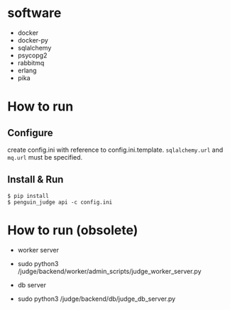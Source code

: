 # software
- docker
- docker-py
- sqlalchemy
- psycopg2
- rabbitmq
- erlang
- pika

# How to run

## Configure

create config.ini with reference to config.ini.template.
`sqlalchemy.url` and `mq.url` must be specified.

## Install & Run

```
$ pip install
$ penguin_judge api -c config.ini
```

# How to run (obsolete)
- worker server
- sudo python3 /judge/backend/worker/admin_scripts/judge_worker_server.py

- db server
- sudo python3 /judge/backend/db/judge_db_server.py

